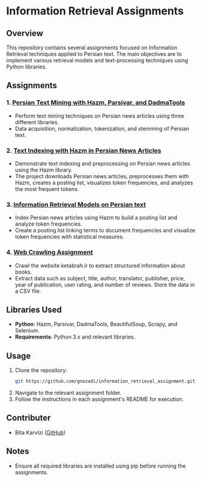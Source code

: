# Information Retrieval Assignments

## Overview

This repository contains several assignments focused on Information Retrieval techniques applied to Persian text. The main objectives are to implement various retrieval models and text-processing techniques using Python libraries.

## Assignments

### 1. [Persian Text Mining with Hazm, Parsivar, and DadmaTools](./HW1)

- Perform text mining techniques on Persian news articles using three different libraries.
- Data acquisition, normalization, tokenization, and stemming of Persian text.

### 2. [Text Indexing with Hazm in Persian News Articles](./HW2)

- Demonstrate text indexing and preprocessing on Persian news articles using the Hazm library.
- The project downloads Persian news articles, preprocesses them with Hazm, creates a posting list, visualizes token frequencies, and analyzes the most frequent tokens.

### 3. [Information Retrieval Models on Persian text](./HW3)

- Index Persian news articles using Hazm to build a posting list and analyze token frequencies.
- Create a posting list linking terms to document frequencies and visualize token frequencies with statistical measures.

### 4. [Web Crawling Assignment](./HW4)

- Crawl the website ketabrah.ir to extract structured information about books.
- Extract data such as subject, title, author, translator, publisher, price, year of publication, user rating, and number of reviews. Store the data in a CSV file.

## Libraries Used

- **Python**: Hazm, Parsivar, DadmaTools, BeautifulSoup, Scrapy, and Selenium.
- **Requirements**: Python 3.x and relevant libraries.

## Usage

1. Clone the repository:
   ```bash
   git https://github.com/gnozadi/information_retrieval_assignment.git
   ```
2. Navigate to the relevant assignment folder.
3. Follow the instructions in each assignment's README for execution.

## Contributer

- Bita Karvizi ([GitHub](https://github.com/bitua79))

## Notes

- Ensure all required libraries are installed using pip before running the assignments.
